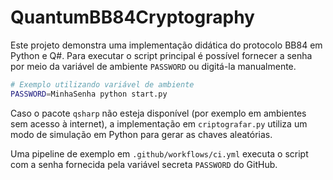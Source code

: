 # QuantumBB84Cryptography

Este projeto demonstra uma implementação didática do protocolo BB84 em Python
e Q#. Para executar o script principal é possível fornecer a senha por meio da
variável de ambiente `PASSWORD` ou digitá-la manualmente.

```bash
# Exemplo utilizando variável de ambiente
PASSWORD=MinhaSenha python start.py
```

Caso o pacote `qsharp` não esteja disponível (por exemplo em ambientes sem
acesso à internet), a implementação em `criptografar.py` utiliza um modo de
simulação em Python para gerar as chaves aleatórias.

Uma pipeline de exemplo em `.github/workflows/ci.yml` executa o script com a
senha fornecida pela variável secreta `PASSWORD` do GitHub.
